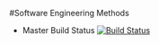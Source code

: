 #Software Engineering Methods

- Master Build Status [![Build Status](https://travis-ci.com/MaTtHeW-S52/sem.svg?branch=master)](https://travis-ci.com/MaTtHeW-S52/sem)